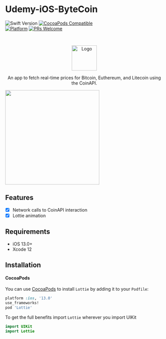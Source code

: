 # Udemy-iOS-ByteCoin

![Swift Version](https://img.shields.io/badge/Swift-FA7343?style=for-the-badge&logo=swift&logoColor=white)
[![CocoaPods Compatible](https://img.shields.io/cocoapods/v/EZSwiftExtensions.svg)](https://img.shields.io/cocoapods/v/LFAlertController.svg)  
[![Platform](https://img.shields.io/cocoapods/p/LFAlertController.svg?style=flat)](http://cocoapods.org/pods/LFAlertController)
[![PRs Welcome](https://img.shields.io/badge/PRs-welcome-brightgreen.svg?style=flat-square)](http://makeapullrequest.com)

<br />
<p align="center">
  <a href="https://github.com/abdel-elsayed/Udemy-iOS-ByteCoin/blob/master/ByteCoin/Assets.xcassets/AppIcon.appiconset/100.png?raw=true">
    <img src="https://github.com/abdel-elsayed/Udemy-iOS-ByteCoin/blob/master/ByteCoin/Assets.xcassets/AppIcon.appiconset/100.png?raw=true" alt="Logo" width="80" height="80">
  </a>
  <p align="center">
   An app to fetch real-time prices for Bitcoin, Euthereum, and Litecoin using the CoinAPI.
  </p>
</p>

<p align="row">
<img src= "https://github.com/abdel-elsayed/Udemy-iOS-ByteCoin/blob/master/Screen%20Recording%202021-10-30%20at%209.19.39%20AM.gif" width="300" >
</p>

## Features

- [x] Network calls to CoinAPI interaction
- [x] Lottie animation

## Requirements

- iOS 13.0+
- Xcode 12

## Installation

#### CocoaPods
You can use [CocoaPods](http://cocoapods.org/) to install `Lottie` by adding it to your `Podfile`:

```ruby
platform :ios, '13.0'
use_frameworks!
pod 'Lottie'
```

To get the full benefits import `Lottie` wherever you import UIKit

``` swift
import UIKit
import Lottie
```
